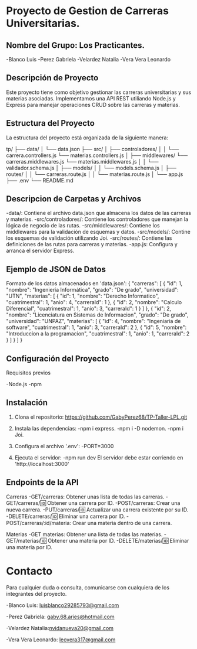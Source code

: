 # Proyecto de Gestion de Carreras Universitarias.

## Nombre del Grupo: Los Practicantes.

-Blanco Luis
-Perez Gabriela
-Velardez Natalia
-Vera Vera Leonardo

## Descripción de Proyecto
Este proyecto tiene como objetivo gestionar las carreras universitarias y sus materias asociadas. Implementamos una API REST utiliando Node.js y Express para manejar operaciones CRUD sobre las carreras y materias.

## Estructura del Proyecto
La estructura del proyecto está organizada de la siguiente manera:

tp/
├── data/
│ └── data.json
├── src/
│ ├── controladores/
│ │ └── carrera.controllers.js
    └── materias.controllers.js
│ ├── middlewares/
    └── carreras.middlewares.js
    └── materias.middlewares.js
│ │ └── validador.schema.js
│ ├── models/
│ │ └── models.schema.js
│ ├── routes/
│ │ └── carreras.route.js
│ │ └── materias.route.js
│ └── app.js
├── .env
└── README.md

## Descripcion de Carpetas y Archivos

-data/: Contiene el archivo data.json que almacena los datos de las carreras y materias.
-src/controladores/: Contiene los controladores que manejan la lógica de negocio de las rutas.
-src/middlewares/: Contiene los middlewares para la validación de esquemas y datos.
-src/models/: Contine los esquemas de validación utilizando Joi.
-src/routes/: Contiene las definiciones de las rutas para carreras y materias.
-app.js: Configura y arranca el servidor Express.

## Ejemplo de JSON de Datos

Formato de los datos almacenados en 'data.json':
{
  "carreras": [
    {
      "id": 1,
      "nombre": "Ingeniería Informática",
      "grado": "De grado",
      "universidad": "UTN",
      "materias": [
        {
          "id": 1,
          "nombre": "Derecho Informatico",
          "cuatrimestral": 1,
          "anio": 4,
          "carreraId": 1
        },
        {
          "id": 2,
          "nombre": "Calculo Diferencial",
          "cuatrimestral": 1,
          "anio": 3,
          "carreraId": 1
        }
      ]
    },
    {
      "id": 2,
      "nombre": "Licenciatura en Sistemas de Informacion",
      "grado": "De grado",
      "universidad": "UNPAZ",
      "materias": [
        {
          "id": 4,
          "nombre": "Ingeniaria de software",
          "cuatrimestral": 1,
          "anio": 3,
          "carreraId": 2
        },
        {
          "id": 5,
          "nombre": "Introduccion a la programacion",
          "cuatrimestral": 1,
          "anio": 1,
          "carreraId": 2
        }
      ]
    }
  ]
}
 ## Configuración del Proyecto

  Requisitos previos
  
  -Node.js
  -npm 

  ## Instalación

  1. Clona el repositorio: https://github.com/GabyPerez68/TP-Taller-LPL.git

  2. Instala las dependencias:
  -npm  i express.
  -npm  i -D nodemon.
  -npm i Joi.
  
  3. Configura el archivo '.env':
  -PORT=3000

  4. Ejecuta el servidor:
  -npm run dev
El servidor debe estar corriendo en 'http://localhost:3000'

## Endpoints de la API 

Carreras
-GET/carreras: Obtener unas lista de todas las carreras.
-GET/carreras/:id: Obtener una carrera por ID.
-POST/carreras: Crear una nueva carrera.
-PUT/carreras/:id: Actualizar una carrera existente por su ID.
-DELETE/carreras/:id: Eliminar una carrera por ID.
-POST/carreras/:id/materia: Crear una materia dentro de una carrera.

Materias 
-GET materias: Obtener una lista de todas las materias.
-GET/materias/:id: Obtener una materia por ID.
-DELETE/materias/:id: Eliminar una materia por ID.


# Contacto

Para cualquier duda o consulta, comunicarse con cualquiera de los integrantes del proyecto.

-Blanco Luis: luisblanco29285793@gmail.com

-Perez Gabriela: gaby.68.aries@hotmail.com

-Velardez Natalia:nvidanueva20@gmail.com

-Vera Vera Leonardo: leovera317@gmail.com








